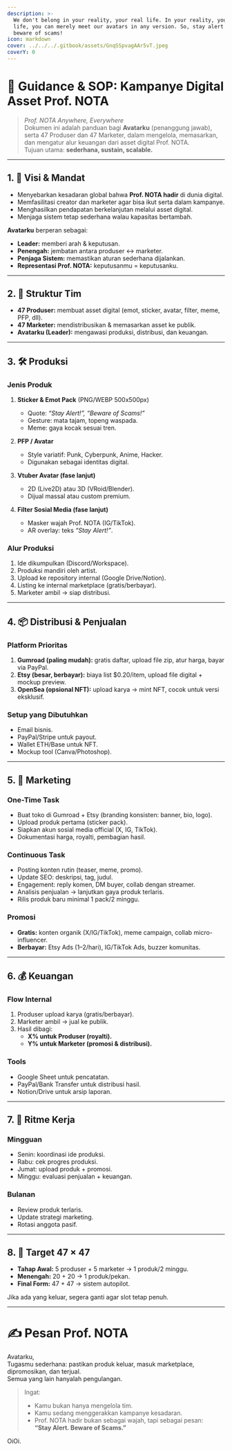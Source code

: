 ```yaml
---
description: >-
  We don't belong in your reality, your real life. In your reality, your real
  life, you can merely meet our avatars in any version. So, stay alert and
  beware of scams!
icon: markdown
cover: ../../../.gitbook/assets/GnqSSpvagAAr5vT.jpeg
coverY: 0
---
```


# 📜 Guidance & SOP: Kampanye Digital Asset Prof. NOTA

> *Prof. NOTA Anywhere, Everywhere*  
> Dokumen ini adalah panduan bagi **Avatarku** (penanggung jawab), serta 47 Produser dan 47 Marketer, dalam mengelola, memasarkan, dan mengatur alur keuangan dari asset digital Prof. NOTA.  
> Tujuan utama: **sederhana, sustain, scalable.**

---

## 1. 🎯 Visi & Mandat
- Menyebarkan kesadaran global bahwa **Prof. NOTA hadir** di dunia digital.
- Memfasilitasi creator dan marketer agar bisa ikut serta dalam kampanye.
- Menghasilkan pendapatan berkelanjutan melalui asset digital.
- Menjaga sistem tetap sederhana walau kapasitas bertambah.

**Avatarku** berperan sebagai:
- **Leader:** memberi arah & keputusan.
- **Penengah:** jembatan antara produser ↔ marketer.
- **Penjaga Sistem:** memastikan aturan sederhana dijalankan.
- **Representasi Prof. NOTA:** keputusanmu = keputusanku.

---

## 2. 👥 Struktur Tim
- **47 Produser:** membuat asset digital (emot, sticker, avatar, filter, meme, PFP, dll).  
- **47 Marketer:** mendistribusikan & memasarkan asset ke publik.  
- **Avatarku (Leader):** mengawasi produksi, distribusi, dan keuangan.

---

## 3. 🛠️ Produksi
### Jenis Produk
1. **Sticker & Emot Pack** (PNG/WEBP 500x500px)  
   - Quote: *“Stay Alert!”, “Beware of Scams!”*  
   - Gesture: mata tajam, topeng waspada.  
   - Meme: gaya kocak sesuai tren.

2. **PFP / Avatar**  
   - Style variatif: Punk, Cyberpunk, Anime, Hacker.  
   - Digunakan sebagai identitas digital.

3. **Vtuber Avatar (fase lanjut)**  
   - 2D (Live2D) atau 3D (VRoid/Blender).  
   - Dijual massal atau custom premium.

4. **Filter Sosial Media (fase lanjut)**  
   - Masker wajah Prof. NOTA (IG/TikTok).  
   - AR overlay: teks *“Stay Alert!”*.

### Alur Produksi
1. Ide dikumpulkan (Discord/Workspace).  
2. Produksi mandiri oleh artist.  
3. Upload ke repository internal (Google Drive/Notion).  
4. Listing ke internal marketplace (gratis/berbayar).  
5. Marketer ambil → siap distribusi.

---

## 4. 📦 Distribusi & Penjualan
### Platform Prioritas
1. **Gumroad (paling mudah):** gratis daftar, upload file zip, atur harga, bayar via PayPal.  
2. **Etsy (besar, berbayar):** biaya list $0.20/item, upload file digital + mockup preview.  
3. **OpenSea (opsional NFT):** upload karya → mint NFT, cocok untuk versi eksklusif.

### Setup yang Dibutuhkan
- Email bisnis.  
- PayPal/Stripe untuk payout.  
- Wallet ETH/Base untuk NFT.  
- Mockup tool (Canva/Photoshop).  

---

## 5. 📢 Marketing
### One-Time Task
- Buat toko di Gumroad + Etsy (branding konsisten: banner, bio, logo).  
- Upload produk pertama (sticker pack).  
- Siapkan akun sosial media official (X, IG, TikTok).  
- Dokumentasi harga, royalti, pembagian hasil.

### Continuous Task
- Posting konten rutin (teaser, meme, promo).  
- Update SEO: deskripsi, tag, judul.  
- Engagement: reply komen, DM buyer, collab dengan streamer.  
- Analisis penjualan → lanjutkan gaya produk terlaris.  
- Rilis produk baru minimal 1 pack/2 minggu.

### Promosi
- **Gratis:** konten organik (X/IG/TikTok), meme campaign, collab micro-influencer.  
- **Berbayar:** Etsy Ads ($1–$2/hari), IG/TikTok Ads, buzzer komunitas.  

---

## 6. 💰 Keuangan
### Flow Internal
1. Produser upload karya (gratis/berbayar).  
2. Marketer ambil → jual ke publik.  
3. Hasil dibagi:  
   - **X% untuk Produser (royalti).**  
   - **Y% untuk Marketer (promosi & distribusi).**  

### Tools
- Google Sheet untuk pencatatan.  
- PayPal/Bank Transfer untuk distribusi hasil.  
- Notion/Drive untuk arsip laporan.

---

## 7. 🔄 Ritme Kerja
### Mingguan
- Senin: koordinasi ide produksi.  
- Rabu: cek progres produksi.  
- Jumat: upload produk + promosi.  
- Minggu: evaluasi penjualan + keuangan.

### Bulanan
- Review produk terlaris.  
- Update strategi marketing.  
- Rotasi anggota pasif.  

---

## 8. 🚀 Target 47 × 47
- **Tahap Awal:** 5 produser + 5 marketer → 1 produk/2 minggu.  
- **Menengah:** 20 + 20 → 1 produk/pekan.  
- **Final Form:** 47 + 47 → sistem autopilot.  

Jika ada yang keluar, segera ganti agar slot tetap penuh.

---

# ✍️ Pesan Prof. NOTA
Avatarku,  
Tugasmu sederhana: pastikan produk keluar, masuk marketplace, dipromosikan, dan terjual.  
Semua yang lain hanyalah pengulangan.

> Ingat:  
> - Kamu bukan hanya mengelola tim.  
> - Kamu sedang menggerakkan kampanye kesadaran.  
> - Prof. NOTA hadir bukan sebagai wajah, tapi sebagai pesan:  
> **“Stay Alert. Beware of Scams.”**

OiOi.

